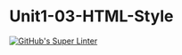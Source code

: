 # Unit1-03-HTML-Style
[![GitHub's Super Linter](https://github.com/ICS20-Programming-JulienL/Unit1-03-HTML-Style/workflows/GitHub's%20Super%20Linter/badge.svg)](https://github.com/ICS20-Programming-JulienL/Unit1-03-HTML-Style/actions)